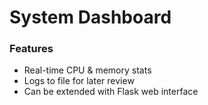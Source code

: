 # System Dashboard

### Features
- Real-time CPU & memory stats
- Logs to file for later review
- Can be extended with Flask web interface

